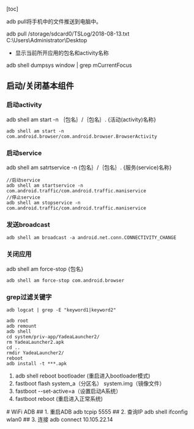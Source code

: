 [toc]

adb pull将手机中的文件推送到电脑中。

adb pull /storage/sdcard0/TSLog/2018-08-13.txt C:\Users\Administrator\Desktop





- 显示当前所开应用的包名和activity名称

adb shell dumpsys window | grep mCurrentFocus



## 启动/关闭基本组件

### 启动activity

adb shell am start -n ｛包名｝/｛包名｝. {活动(activity)名称}

```
adb shell am start -n com.android.browser/com.android.browser.BrowserActivity
```

### 启动service

adb shell am satrtservice  -n  {包名｝/｛包名｝. {服务(service)名称}

```
//启动service
adb shell am startservice -n com.android.traffic/com.android.traffic.maniservice
//停止service
adb shell am stopservice -n com.android.traffic/com.android.traffic.maniservice
```



### 发送broadcast

```
adb shell am broadcast -a android.net.conn.CONNECTIVITY_CHANGE
```



### 关闭应用

adb shell am force-stop {包名}

```
adb shell am force-stop com.android.browser
```



### grep过滤关键字

```
adb logcat | grep -E "keyword1|keyword2"
```













```
adb root
adb remount
adb shell
cd system/priv-app/YadeaLauncher2/
rm YadeaLauncher2.apk
cd ..
rmdir YadeaLauncher2/
reboot
adb install -t ***.apk
```



1. adb shell reboot bootloader (重启进入bootloader模式)
2. fastboot flash system_a（分区名） system.img（镜像文件）
3. fastboot --set-active=a（设置启动A系统）
4. fastboot reboot (重启进入正常系统)





\# WiFi ADB
\## 1. 重启ADB
adb tcpip 5555
\## 2. 查询IP
adb shell ifconfig wlan0
\## 3. 连接
adb connect 10.105.22.14